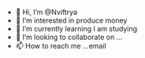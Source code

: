 - 👋 Hi, I’m @Nviftrya
- 👀 I’m interested in produce money
- 🌱 I’m currently learning I am studying 
- 💞️ I’m looking to collaborate on ...
- 📫 How to reach me ...email 

<!---
Nviftrya/Nviftrya is a ✨ special ✨ repository because its `README.md` (this file) appears on your GitHub profile.
You can click the Preview link to take a look at your changes.
--->
